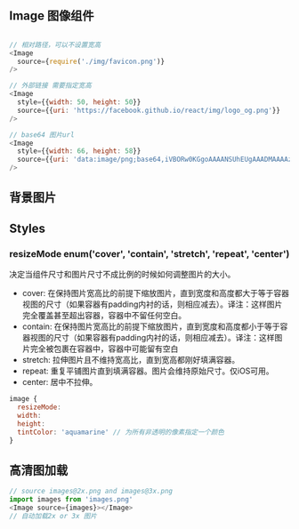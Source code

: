 ## Image 图像组件
```js

// 相对路径，可以不设置宽高
<Image
  source={require('./img/favicon.png')}
/>

// 外部链接 需要指定宽高
<Image
  style={{width: 50, height: 50}}
  source={{uri: 'https://facebook.github.io/react/img/logo_og.png'}}
/>

// base64 图片url
<Image
  style={{width: 66, height: 58}}
  source={{uri: 'data:image/png;base64,iVBORw0KGgoAAAANSUhEUgAAADMAAAAzCAYAAAA6oTAqAAAAEXRFWHRTb2Z0d2FyZQBwbmdjcnVzaEB1SfMAAABQSURBVGje7dSxCQBACARB+2/ab8BEeQNhFi6WSYzYLYudDQYGBgYGBgYGBgYGBgYGBgZmcvDqYGBgmhivGQYGBgYGBgYGBgYGBgYGBgbmQw+P/eMrC5UTVAAAAABJRU5ErkJggg=='}}
/>
```
## 背景图片
## Styles
### resizeMode enum('cover', 'contain', 'stretch', 'repeat', 'center')
决定当组件尺寸和图片尺寸不成比例的时候如何调整图片的大小。
- cover: 在保持图片宽高比的前提下缩放图片，直到宽度和高度都大于等于容器视图的尺寸（如果容器有padding内衬的话，则相应减去）。译注：这样图片完全覆盖甚至超出容器，容器中不留任何空白。
- contain: 在保持图片宽高比的前提下缩放图片，直到宽度和高度都小于等于容器视图的尺寸（如果容器有padding内衬的话，则相应减去）。译注：这样图片完全被包裹在容器中，容器中可能留有空白
- stretch: 拉伸图片且不维持宽高比，直到宽高都刚好填满容器。
- repeat: 重复平铺图片直到填满容器。图片会维持原始尺寸。仅iOS可用。
- center: 居中不拉伸。

```js
image {
  resizeMode:
  width:
  height:
  tintColor: 'aquamarine' // 为所有非透明的像素指定一个颜色
}
```
## 高清图加载
```js
// source images@2x.png and images@3x.png
import images from 'images.png'
<Image source={images}></Image>
// 自动加载2x or 3x 图片
```
